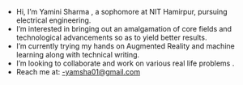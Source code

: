-  Hi, I’m Yamini Sharma , a sophomore at NIT Hamirpur, pursuing electrical engineering.
-  I’m interested in bringing out an amalgamation of core fields and technological advancements so as to yield better results.
-  I’m currently trying my hands on Augmented Reality and machine learning along with technical writing.
-  I’m looking to collaborate and work on various real life problems .
- Reach me at:
    -yamsha01@gmail.com 
    
<!---
yamini2001-hub/yamini2001-hub is a ✨ special ✨ repository because its `README.md` (this file) appears on your GitHub profile.
You can click the Preview link to take a look at your changes.
--->

